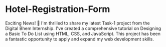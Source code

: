# Hotel-Registration-Form
Exciting News! 🚀  I'm thrilled to share my latest Task-1 project from the Digital Bhem Internship. I've created a comprehensive tutorial on Designing a Basic To Do List using HTML, CSS, and JavaScript. This project has been a fantastic opportunity to apply and expand my web development skills.
